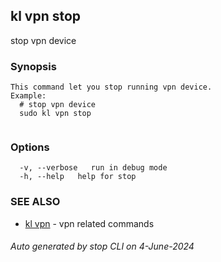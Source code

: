 ## kl vpn stop

stop vpn device

### Synopsis

```
This command let you stop running vpn device.
Example:
  # stop vpn device
  sudo kl vpn stop
	
```

### Options

```
  -v, --verbose   run in debug mode
  -h, --help   help for stop
```

### SEE ALSO

* [kl vpn](kl_vpn.md)  - vpn related commands

###### Auto generated by stop CLI on 4-June-2024
